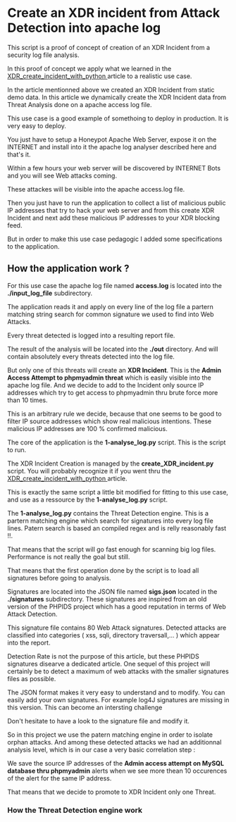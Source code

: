 # Create an XDR incident from Attack Detection into apache log

This script is a proof of concept of creation of an XDR Incident from a security log file analysis.

In this proof of concept we apply what we learned in the [XDR_create_incident_with_python ](https://github.com/pcardotatgit/XDR_create_incident_with_python) article to a realistic use case.

In the article mentionned above we created an XDR Incident from static demo data. In this article we dynamically create the XDR Incident data from Threat Analysis done on a apache access log file.

This use case is a good example of somethoing to deploy in production. It is very easy to deploy.

You just have to setup a Honeypot Apache Web Server, expose it on the INTERNET and install into it the apache log analyser described here and that's it.

Within a few hours your web server will be discovered by INTERNET Bots and you will see Web attacks coming. 

These attackes will be visible into the apache access.log file. 

Then you just have to run the application to collect a list of malicious public IP addresses that try to hack your web server and from this create XDR Incident and next add these malicious IP addresses to your XDR blocking feed.

But in order to make this use case pedagogic I added some specifications to the application.

## How the application work ?

For this use case the apache log file named **access.log** is located into the  **./input_log_file** subdirectory.

The application reads it and apply on every line of the log file a partern matching string search for common signature we used to find into Web Attacks. 

Every threat detected is logged into a resulting report file.

The result of the analysis will be located into the **./out** directory. And will contain absolutely every threats detected into the log file.

But only one of this threats will create an **XDR Incident**. This is the **Admin Access Attempt to phpmyadmin threat** which is easily visible into the apache log file. And we decide to add to the Incident only source IP addresses which try to get access to phpmyadmin thru brute force more than 10 times.

This is an arbitrary rule we decide, because that one seems to be good to filter IP source addresses which show real malicious intentions. These malicious IP addresses are 100 % confirmed malicious. 

The core of the application is the **1-analyse_log.py** script. This is the script to run.

The XDR Incident Creation is managed by the **create_XDR_incident.py** script. You will probably recognize it if you went thru the [XDR_create_incident_with_python ](https://github.com/pcardotatgit/XDR_create_incident_with_python) article.

This is exactly the same script a little bit modified for fitting to this use case, and use as a ressource by the **1-analyse_log.py** script.

The **1-analyse_log.py** contains the Threat Detection engine. This is a partern matching engine which search for signatures into every log file lines. Patern search is based an compiled regex and is relly reasonably fast !!.

That means that the script will go fast enough for scanning big log files. Performance is not really the goal but still.

That means that the first operation done by the script is to load all signatures before going to analysis. 

Signatures are located into the JSON file named **sigs.json** located in the **./signatures** subdirectory. These signatures are inspired from an old version of the PHPIDS project which has a good reputation in terms of Web Attack Detection. 

This signature file contains 80 Web Attack signatures. Detected attacks are classified into categories ( xss, sqli, directory traversall,... ) which appear into the report. 

Detection Rate is not the purpose of this article, but these PHPIDS signatures disearve a dedicated article. One sequel of this project will certainly be to detect a maximum of web attacks with the smaller signatures files as possible.

The JSON format makes it very easy to understand and to modify. You can easily add your own signatures. For example log4J signatures are missing in this version. This can become an intersting challenge

Don't hesitate to have a look to the signature file and modify it.

So in this project we use the patern matching engine in order to isolate orphan attacks. And among these detected attacks we had an additionnal analysis level, which is in our case a very basic correlation step :

We save the source IP addresses of the **Admin access attempt on MySQL database thru phpmyadmin** alerts when we see more thean 10 occurences of the alert for the same IP address.

That means that we decide to promote to XDR Incident only one Threat.

### How the Threat Detection engine work


